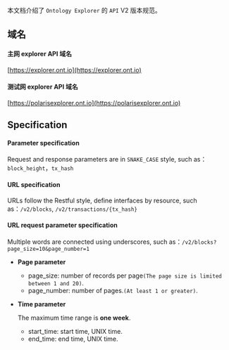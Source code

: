 

本文档介绍了 `Ontology Explorer` 的 `API` V2 版本规范。

## 域名

#### 主网 explorer API 域名
[https://explorer.ont.io](https://explorer.ont.io)

#### 测试网 explorer API 域名
[https://polarisexplorer.ont.io](https://polarisexplorer.ont.io)

## Specification

#### Parameter specification

Request and response parameters are in `SNAKE_CASE`  style, such as：`block_height`，`tx_hash`

#### URL specification

URLs follow the Restful style, define interfaces by resource, such as：`/v2/blocks`, `/v2/transactions/{tx_hash}`

#### URL request parameter specification

Multiple words are connected using underscores, such as：`/v2/blocks?page_size=10&page_number=1`

- **Page parameter**

  - page_size: number of records per page`(The page size is limited between 1 and 20)`.
  - page_number: number of pages.`(At least 1 or greater)`.

- **Time parameter**

  The maximum time range is **one week**.

  - start_time: start time, UNIX time.
  - end_time: end time, UNIX time.
